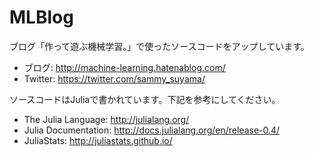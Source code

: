 # MLBlog

ブログ「作って遊ぶ機械学習。」で使ったソースコードをアップしています。
* ブログ: http://machine-learning.hatenablog.com/
* Twitter: https://twitter.com/sammy_suyama/

ソースコードはJuliaで書かれています。下記を参考にしてください。
* The Julia Language: http://julialang.org/
* Julia Documentation: http://docs.julialang.org/en/release-0.4/
* JuliaStats: http://juliastats.github.io/
